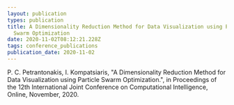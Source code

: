 ```yaml
---
layout: publication
types: publication
title: A Dimensionality Reduction Method for Data Visualization using Particle
  Swarm Optimization
date: 2020-11-02T08:12:21.228Z
tags: conference_publications
publication_date: 2020-11-02
---
```

P. C. Petrantonakis, I. Kompatsiaris, "A Dimensionality Reduction Method for Data Visualization using Particle Swarm Optimization.", in Proceedings of the 12th International Joint Conference on Computational Intelligence, Online, November, 2020.